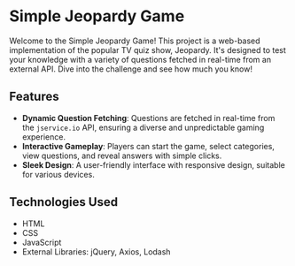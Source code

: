 # Simple Jeopardy Game

Welcome to the Simple Jeopardy Game! This project is a web-based implementation of the popular TV quiz show, Jeopardy. It's designed to test your knowledge with a variety of questions fetched in real-time from an external API. Dive into the challenge and see how much you know!

## Features

- **Dynamic Question Fetching**: Questions are fetched in real-time from the `jservice.io` API, ensuring a diverse and unpredictable gaming experience.
- **Interactive Gameplay**: Players can start the game, select categories, view questions, and reveal answers with simple clicks.
- **Sleek Design**: A user-friendly interface with responsive design, suitable for various devices.

## Technologies Used

- HTML
- CSS
- JavaScript
- External Libraries: jQuery, Axios, Lodash


